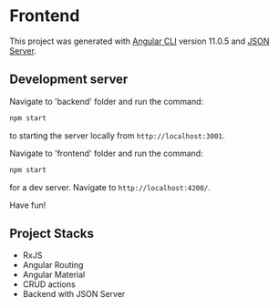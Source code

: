 # Frontend

This project was generated with [Angular CLI](https://github.com/angular/angular-cli) version 11.0.5 and [JSON Server](https://www.npmjs.com/package/json-server).

## Development server

Navigate to 'backend' folder and run the command:
```bash
npm start
```
to starting the server locally from `http://localhost:3001`.


Navigate to 'frontend' folder and run the command:
```bash
npm start
```
for a dev server. Navigate to `http://localhost:4200/`.

Have fun!

## Project Stacks

* RxJS
* Angular Routing
* Angular Material
* CRUD actions
* Backend with JSON Server